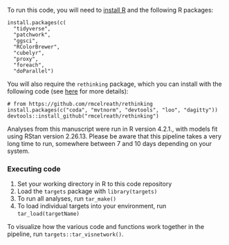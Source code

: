 To run this code, you will need to [install R](https://www.r-project.org/) and the following R packages:
  
```
install.packages(c(
  "tidyverse",
  "patchwork",
  "ggsci",
  "RColorBrewer",
  "cubelyr",
  "proxy",
  "foreach",
  "doParallel")
```

You will also require the `rethinking` package, which you can install with the following code (see [here](https://github.com/rmcelreath/rethinking) for more details):
  
  ```
# from https://github.com/rmcelreath/rethinking
install.packages(c("coda", "mvtnorm", "devtools", "loo", "dagitty"))
devtools::install_github("rmcelreath/rethinking")
```

Analyses from this manuscript were run in R version 4.2.1., with models fit using RStan version 2.26.13. Please be aware that this pipeline takes a very long time to run, somewhere between 7 and 10 days depending on your system.

### Executing code

1. Set your working directory in R to this code repository
2. Load the `targets` package with `library(targets)`
3. To run all analyses, run `tar_make()`
4. To load individual targets into your environment, run `tar_load(targetName)`

To visualize how the various code and functions work together in the pipeline, run `targets::tar_visnetwork()`.
